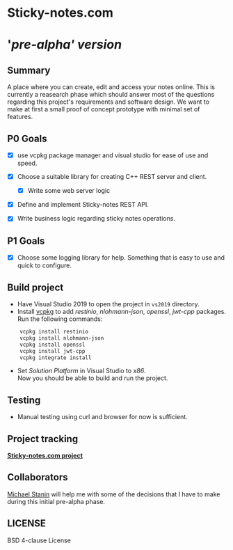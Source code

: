 # Sticky-notes.com 
# '_pre-alpha' version_

## Summary
A place where you can create, edit and access your notes online. This is currently a reasearch phase which should answer most of the questions regarding this project's requirements and software design. We want to make at first a small proof of concept prototype with minimal set of features.


## P0 Goals
- [X] use vcpkg package manager and visual studio for ease of use and speed.
- [X] Choose a suitable library for creating C++ REST server and client.
  - [X] Write some web server logic
- [X] Define and implement Sticky-notes REST API.
- [X] Write business logic regarding sticky notes operations.

  
## P1 Goals
- [X] Choose some logging library for help. Something that is easy to use and quick to configure.

## Build project

- Have Visual Studio 2019 to open the project in `vs2019` directory.
- Install [vcpkg](https://github.com/Microsoft/vcpkg) to add _restinio_, _nlohmann-json_, _openssl_, _jwt-cpp_ packages. Run the following commands:
````sh
    vcpkg install restinio
	vcpkg install nlohmann-json
	vcpkg install openssl
	vcpkg install jwt-cpp
    vcpkg integrate install
````

- Set _Solution Platform_ in Visual Studio to _x86_.  
Now you should be able to build and run the project.

## Testing
- Manual testing using curl and browser for now is sufficient. 

## Project tracking
[**Sticky-notes.com project**](https://github.com/aivaraleksiev/Sticky-notes.com/projects/1)
  
## Collaborators
[Michael Stanin](https://github.com/michael-stanin) will help me with some of the decisions that I have to make during this initial pre-alpha phase.

## LICENSE
BSD 4-clause License
